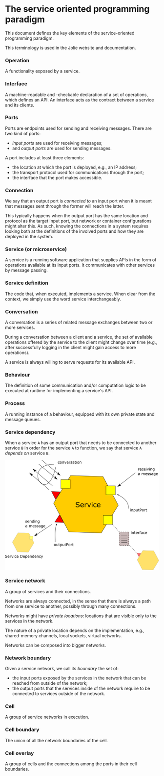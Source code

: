 # The service oriented programming paradigm

This document defines the key elements of the service-oriented programming paradigm.

This terminology is used in the Jolie website and documentation.

### Operation
A functionality exposed by a service.

### Interface
A machine-readable and -checkable declaration of a set of operations, which defines an API.
An interface acts as the contract between a service and its clients.

### Ports
Ports are endpoints used for sending and receiving messages.
There are two kind of ports:
- _input ports_ are used for receiving messages;
- and _output ports_ are used for sending messages.

A port includes at least three elements:
- the location at which the port is deployed, e.g., an IP address;
- the transport protocol used for communications through the port;
- the interface that the port makes accessible.

### Connection
We say that an output port is _connected to_ an input port when it is meant that messages sent through the former will reach the latter.

This typically happens when the output port has the same location and protocol as the target input port, but
network or container configurations might alter this. As such, knowing the connections in a system requires looking both at 
the definitions of the involved ports and how they are deployed in the system.

### Service (or microservice)
A service is a running software application that supplies APIs in the form of operations available at its input ports. It communicates with other services by message passing.

### Service definition
The code that, when executed, implements a service. When clear from the context, we simply use the word service interchangeably.

### Conversation
A conversation is a series of related message exchanges between two or more services.

During a conversation between a client and a service, the set of available operations offered by the service to the client might change over time (e.g., after successfully logging in the client might gain access to more operations).

A service is always willing to serve requests for its available API.

### Behaviour
The definition of some communication and/or computation logic to be executed at runtime for implementing a service's API.

### Process
A running instance of a behaviour, equipped with its own private state and message queues.

### Service dependency
When a service `A` has an output port that needs to be connected to another service `B` in order for the service `A` to function, we say that service `A` _depends on_ service `B`.

![](.gitbook/assets/definitions.png)

### Service network

A group of services and their connections.

Networks are always connected, in the sense that there is always a path from one service to another, possibly through many connections.

Networks might have _private locations_: locations that are visible only to the services in the network.

The nature of a private location depends on the implementation, e.g., shared-memory channels, local sockets, virtual networks.

Networks can be composed into bigger networks.

### Network boundary

Given a service network, we call its _boundary_ the set of:
- the input ports exposed by the services in the network that can be reached from outside of the network;
- the output ports that the services inside of the network require to be connected to services outside of the network.

### Cell

A group of service networks in execution.

### Cell boundary

The union of all the network boundaries of the cell.

### Cell overlay

A group of cells and the connections among the ports in their cell boundaries.
